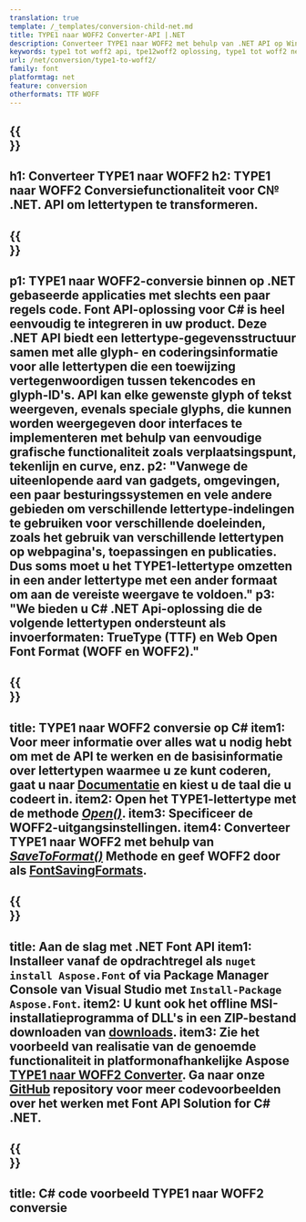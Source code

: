 ```yaml
---
translation: true
template: /_templates/conversion-child-net.md
title: TYPE1 naar WOFF2 Converter-API |.NET
description: Converteer TYPE1 naar WOFF2 met behulp van .NET API op Windows. Integreer deze native TYPE1 naar WOFF2-lettertypeconversiefunctionaliteit in uw eigen oplossing.
keywords: type1 tot woff2 api, tpe12woff2 oplossing, type1 tot woff2 net
url: /net/conversion/type1-to-woff2/
family: font
platformtag: net
feature: conversion
otherformats: TTF WOFF
---
```


{{<section banner>}}
---
h1: Converteer TYPE1 naar WOFF2
h2: TYPE1 naar WOFF2 Conversiefunctionaliteit voor C№ .NET. API om lettertypen te transformeren.
---

{{<section overview>}}
---
p1: TYPE1 naar WOFF2-conversie binnen op .NET gebaseerde applicaties met slechts een paar regels code. Font API-oplossing voor С# is heel eenvoudig te integreren in uw product. Deze .NET API biedt een lettertype-gegevensstructuur samen met alle glyph- en coderingsinformatie voor alle lettertypen die een toewijzing vertegenwoordigen tussen tekencodes en glyph-ID's. API kan elke gewenste glyph of tekst weergeven, evenals speciale glyphs, die kunnen worden weergegeven door interfaces te implementeren met behulp van eenvoudige grafische functionaliteit zoals verplaatsingspunt, tekenlijn en curve, enz.
p2: "Vanwege de uiteenlopende aard van gadgets, omgevingen, een paar besturingssystemen en vele andere gebieden om verschillende lettertype-indelingen te gebruiken voor verschillende doeleinden, zoals het gebruik van verschillende lettertypen op webpagina's, toepassingen en publicaties. Dus soms moet u het TYPE1-lettertype omzetten in een ander lettertype met een ander formaat om aan de vereiste weergave te voldoen."
p3: "We bieden u С# .NET Api-oplossing die de volgende lettertypen ondersteunt als invoerformaten: TrueType (TTF) en Web Open Font Format (WOFF en WOFF2)."
---

{{<section feature1>}}
---
title: TYPE1 naar WOFF2 conversie op C#
item1: Voor meer informatie over alles wat u nodig hebt om met de API te werken en de basisinformatie over lettertypen waarmee u ze kunt coderen, gaat u naar [Documentatie](https://docs.aspose.com/font/) en kiest u de taal die u codeert in.
item2: Open het TYPE1-lettertype met de methode [*Open()*](https://reference.aspose.com/font/net/aspose.font/font/open/).
item3: Specificeer de WOFF2-uitgangsinstellingen.
item4: Converteer TYPE1 naar WOFF2 met behulp van [*SaveToFormat()*](https://reference.aspose.com/font/net/aspose.font/font/savetoformat/) Methode en geef WOFF2 door als [FontSavingFormats](https://reference.aspose.com/font/net/aspose.font/fontsavingformats/).
---

{{<section feature2>}}
---
title: Aan de slag met .NET Font API
item1: Installeer vanaf de opdrachtregel als ```nuget install Aspose.Font``` of via Package Manager Console van Visual Studio met ```Install-Package Aspose.Font```.
item2: U kunt ook het offline MSI-installatieprogramma of DLL's in een ZIP-bestand downloaden van [downloads](https://downloads.aspose.com/font/net).
item3: Zie het voorbeeld van realisatie van de genoemde functionaliteit in platformonafhankelijke Aspose [TYPE1 naar WOFF2 Converter](https://products.aspose.app/font/conversion/type1-to-woff2). Ga naar onze [GitHub](https://github.com/aspose-font/Aspose.Font-Documentation/tree/master/net-examples) repository voor meer codevoorbeelden over het werken met Font API Solution for C# .NET.
---

{{<section codeexample>}}
---
title: C# code voorbeeld TYPE1 naar WOFF2 conversie
---